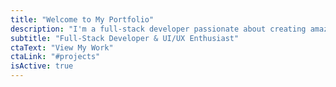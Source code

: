 ```yaml
---
title: "Welcome to My Portfolio"
description: "I'm a full-stack developer passionate about creating amazing web experiences with modern technologies like React, TypeScript, and Astro."
subtitle: "Full-Stack Developer & UI/UX Enthusiast"
ctaText: "View My Work"
ctaLink: "#projects"
isActive: true
---
```

